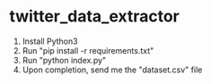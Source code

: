 <h1>twitter_data_extractor</h1>

1. Install Python3
2. Run "pip install -r requirements.txt"
3. Run "python index.py"
4. Upon completion, send me the "dataset.csv" file
